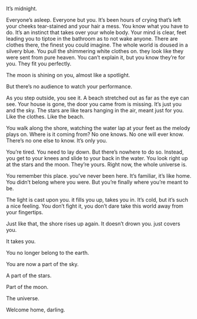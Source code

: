 It’s midnight.

Everyone’s asleep. Everyone but you. It’s been hours of crying that’s left your cheeks tear-stained and your
hair a mess. You know what you have to do. It’s an instinct that takes over your whole body. Your mind is
clear, feet leading you to tiptoe in the bathroom as to not wake anyone. There are clothes there, the finest
you could imagine. The whole world is doused in a silvery blue. You pull the shimmering white clothes on.
they look like they were sent from pure heaven. You can’t explain it, but you know they’re for you. They fit
you perfectly.

The moon is shining on you, almost like a spotlight.

But there’s no audience to watch your performance.

As you step outside, you see it. A beach stretched out as far as the eye can see. Your house is gone, the door
you came from is missing. It’s just you and the sky. The stars are like tears hanging in the air, meant just
for you. Like the clothes. Like the beach.

You walk along the shore, watching the water lap at your feet as the melody plays on. Where is it coming
from? No one knows. No one will ever know. There’s no one else to know. It’s only you.

You’re tired. You need to lay down. But there’s nowhere to do so. Instead, you get to your knees and slide
to your back in the water. You look right up at the stars and the moon. They’re yours. Right now, the whole
universe is.

You remember this place. you’ve never been here. It’s familiar, it’s like home. You didn’t belong where you
were. But you’re finally where you’re meant to be.

The light is cast upon you. it fills you up, takes you in. It’s cold, but it’s such a nice feeling. You don’t fight
it, you don’t dare take this world away from your fingertips.

Just like that, the shore rises up again. It doesn’t drown you. just covers you.

It takes you.

You no longer belong to the earth.

You are now a part of the sky.

A part of the stars.

Part of the moon.

The universe.

Welcome home, darling.
